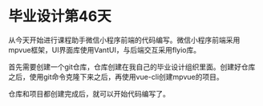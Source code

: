 # 毕业设计第46天

从今天开始进行课程助手微信小程序前端的代码编写。微信小程序前端采用mpvue框架，UI界面库使用VantUI，与后端交互采用flyio库。

首先需要创建一个git仓库，仓库创建在我自己的毕业设计组织里面。创建好仓库之后，使用git命令克隆下来之后，再使用vue-cli创建mpvue的项目。

仓库和项目都创建完成后，就可以开始代码编写了。